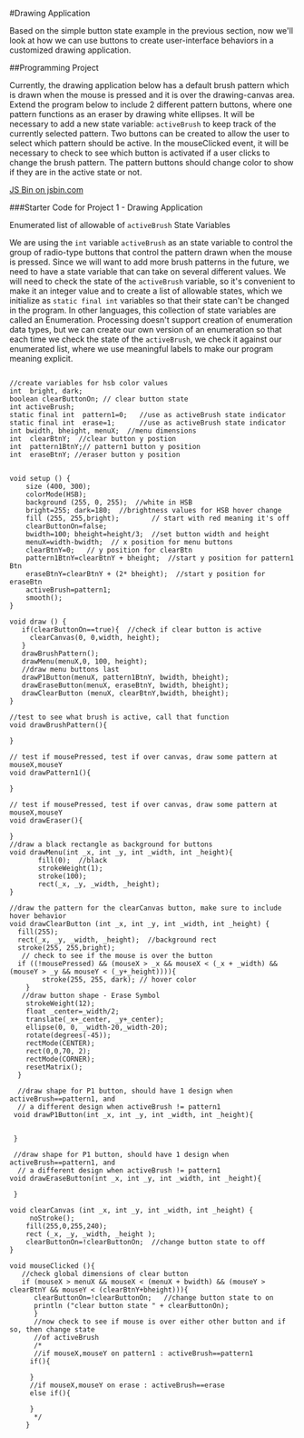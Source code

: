 #Drawing Application

Based on the simple button state example in the previous section, now we'll look at how we can use buttons to create user-interface behaviors in a customized drawing application.

##Programming Project

Currently, the drawing application below has a default brush pattern which is drawn when the mouse is pressed and it is over the drawing-canvas area.  Extend the program below to include 2 different pattern buttons, where one pattern functions as an eraser by drawing white ellipses.   It will be necessary to add a new state variable: ``activeBrush`` to keep track of the currently selected pattern. Two buttons can be created to allow the user to select which pattern should be active.  In the mouseClicked event, it will be necessary to check to see which button is activated if a user clicks to change the brush pattern. The pattern buttons should change color to show if they are in the active state or not. 


<a class="jsbin-embed" href="http://jsbin.com/vuqoyu/edit?js,output">JS Bin on jsbin.com</a><script src="http://static.jsbin.com/js/embed.min.js?3.34.3"></script>


###Starter Code for Project 1 - Drawing Application

Enumerated list of allowable of `activeBrush`  State Variables

We are using  the `int` variable `activeBrush` as an state variable to control the group of radio-type buttons that control the pattern drawn when the mouse is pressed.  Since we will want to add more brush patterns in the future, we need to have a state variable that can take on several different values.  We will need to check the state of the `activeBrush` variable, so it's convenient to make it an integer value and to create a list of allowable states, which we initialize as ``static final int`` variables so that their state can't be changed in the program.  In other languages, this collection of state variables are called an Enumeration.  Processing doesn't support creation of enumeration data types, but we can create our own version of an enumeration so that each time we check the state of the `activeBrush`, we check it against our enumerated list, where we use meaningful labels to make our program meaning explicit. 

```

//create variables for hsb color values
int  bright, dark;
boolean clearButtonOn; // clear button state
int activeBrush; 
static final int  pattern1=0;   //use as activeBrush state indicator
static final int  erase=1;      //use as activeBrush state indicator
int bwidth, bheight, menuX;  //menu dimensions
int  clearBtnY;  //clear button y postion
int  pattern1BtnY;// pattern1 button y position
int  eraseBtnY; //eraser button y position


void setup () {
    size (400, 300);
    colorMode(HSB);
    background (255, 0, 255);  //white in HSB
    bright=255; dark=180;  //brightness values for HSB hover change
    fill (255, 255,bright);        // start with red meaning it's off
    clearButtonOn=false;
    bwidth=100; bheight=height/3;  //set button width and height
    menuX=width-bwidth;  // x position for menu buttons
    clearBtnY=0;   // y position for clearBtn
    pattern1BtnY=clearBtnY + bheight;  //start y position for pattern1 Btn
    eraseBtnY=clearBtnY + (2* bheight);  //start y position for eraseBtn
    activeBrush=pattern1;
    smooth();
}

void draw () {
   if(clearButtonOn==true){  //check if clear button is active
     clearCanvas(0, 0,width, height);
   }
   drawBrushPattern();
   drawMenu(menuX,0, 100, height);
   //draw menu buttons last
   drawP1Button(menuX, pattern1BtnY, bwidth, bheight);
   drawEraseButton(menuX, eraseBtnY, bwidth, bheight);
   drawClearButton (menuX, clearBtnY,bwidth, bheight);   
}

//test to see what brush is active, call that function
void drawBrushPattern(){
   
}

// test if mousePressed, test if over canvas, draw some pattern at mouseX,mouseY
void drawPattern1(){
   
}

// test if mousePressed, test if over canvas, draw some pattern at mouseX,mouseY
void drawEraser(){
  
}
//draw a black rectangle as background for buttons
void drawMenu(int _x, int _y, int _width, int _height){
       fill(0);  //black
       strokeWeight(1);
       stroke(100);
       rect(_x, _y, _width, _height);
}

//draw the pattern for the clearCanvas button, make sure to include hover behavior
void drawClearButton (int _x, int _y, int _width, int _height) {
  fill(255);
  rect(_x, _y, _width, _height);  //background rect
  stroke(255, 255,bright);
   // check to see if the mouse is over the button
  if ((!mousePressed) && (mouseX > _x && mouseX < (_x + _width) && (mouseY > _y && mouseY < (_y+_height)))){
        stroke(255, 255, dark); // hover color
    }
   //draw button shape - Erase Symbol
    strokeWeight(12);
    float _center=_width/2;
    translate(_x+_center, _y+_center);
    ellipse(0, 0, _width-20,_width-20);
    rotate(degrees(-45));
    rectMode(CENTER);
    rect(0,0,70, 2);
    rectMode(CORNER);
    resetMatrix();
  }
 
  //draw shape for P1 button, should have 1 design when activeBrush==pattern1, and 
  // a different design when activeBrush != pattern1
 void drawP1Button(int _x, int _y, int _width, int _height){
  
  
 }
 
 //draw shape for P1 button, should have 1 design when activeBrush==pattern1, and 
  // a different design when activeBrush != pattern1
void drawEraseButton(int _x, int _y, int _width, int _height){
 
 }

void clearCanvas (int _x, int _y, int _width, int _height) {
     noStroke();
    fill(255,0,255,240);  
    rect (_x, _y, _width, _height );
    clearButtonOn=!clearButtonOn;  //change button state to off   
}

void mouseClicked (){
   //check global dimensions of clear button 
   if (mouseX > menuX && mouseX < (menuX + bwidth) && (mouseY > clearBtnY && mouseY < (clearBtnY+bheight))){
      clearButtonOn=!clearButtonOn;   //change button state to on
      println ("clear button state " + clearButtonOn);
      } 
      //now check to see if mouse is over either other button and if so, then change state 
      //of activeBrush
      /*
      //if mouseX,mouseY on pattern1 : activeBrush==pattern1
     if(){
       
     }
     //if mouseX,mouseY on erase : activeBrush==erase
     else if(){
       
     }
      */
    }
   ```